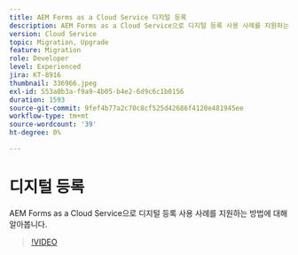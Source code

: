 ```yaml
---
title: AEM Forms as a Cloud Service 디지털 등록
description: AEM Forms as a Cloud Service으로 디지털 등록 사용 사례를 지원하는 방법에 대해 알아봅니다.
version: Cloud Service
topic: Migration, Upgrade
feature: Migration
role: Developer
level: Experienced
jira: KT-8916
thumbnail: 336966.jpeg
exl-id: 553a0b3a-f9a9-4b05-b4e2-6d9c6c1b0156
duration: 1593
source-git-commit: 9fef4b77a2c70c8cf525d42686f4120e481945ee
workflow-type: tm+mt
source-wordcount: '39'
ht-degree: 0%

---
```


# 디지털 등록

AEM Forms as a Cloud Service으로 디지털 등록 사용 사례를 지원하는 방법에 대해 알아봅니다.

>[!VIDEO](https://video.tv.adobe.com/v/336966?quality=12&learn=on)
